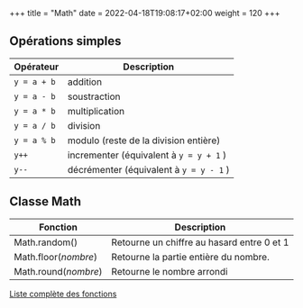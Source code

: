 +++
title = "Math"
date =  2022-04-18T19:08:17+02:00
weight = 120
+++

## Opérations simples

| **Opérateur** | **Description** |
|-------------------------|-----------------|
| `y = a + b` | addition |
| `y = a - b` | soustraction |
| `y = a * b` | multiplication |
| `y = a / b` | division |
| `y = a % b` | modulo (reste de la division entière) |
| `y++` | incrementer (équivalent à `y = y + 1` ) |
| `y--` | décrémenter (équivalent à `y = y - 1` ) |

## Classe Math

| **Fonction** |  **Description** |
|--------------|------------------|
| Math.random() | Retourne un chiffre au hasard entre 0 et 1 |
| Math.floor(*nombre*) | Retourne la partie entière du nombre. |
| Math.round(*nombre*) | Retourne le nombre arrondi |

[Liste complète des fonctions](https://developer.mozilla.org/fr/docs/Web/JavaScript/Reference/Global_Objects/Math)


